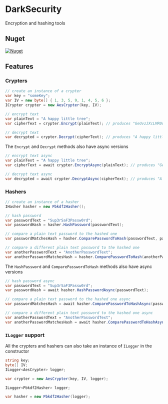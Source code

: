 # DarkSecurity
Encryption and hashing tools

<!-- Status: -->

<!-- ![Unit tests](https://github.com/michaldivis/dark-security/workflows/unit_tests/badge.svg) -->

## Nuget
[![Nuget](https://img.shields.io/nuget/v/divis.darksecurity?label=DarkSecurity)](https://www.nuget.org/packages/Divis.DarkSecurity/)

## Features

### Crypters

```csharp
// create an instance of a crypter
var key = "someKey";
var IV = new byte[] { 1, 3, 5, 9, 1, 4, 5, 6 };
ICrypter crypter = new AesCrypter(key, IV);

// encrypt text
var plainText = "A happy little tree";
var cipherText = crypter.Encrypt(plainText); // produces "GeUvzJXcLMR0uwieqQuJmEX48LcC+5anQNxRrQgPG5n3rDjhw/8sPkiTV3KacUwV"

// decrypt text
var decrypted = crypter.Decrypt(cipherText); // produces "A happy little tree"
```

The `Encrypt` and `Decrypt` methods also have async versions

```csharp
// encrypt text async
var plainText = "A happy little tree";
var cipherText = await crypter.EncryptAsync(plainText); // produces "GeUvzJXcLMR0uwieqQuJmEX48LcC+5anQNxRrQgPG5n3rDjhw/8sPkiTV3KacUwV"

// decrypt text async
var decrypted = await crypter.DecryptAsync(cipherText); // produces "A happy little tree"
```

### Hashers

```csharp
// create an instance of a hasher
IHasher hasher = new Pbkdf2Hasher();

// hash password
var passwordText = "Sup3rSaF3Passw0rd";
var passwordHash = hasher.HashPassword(passwordText);

// compare a plain text password to the hashed one
var passwordMatchesHash = hasher.ComparePasswordToHash(passwordText, passwordHash); // returns true

// compare a different plain text password to the hashed one
var anotherPasswordText = "AnotherPasswordText";
var anotherPasswordMatchesHash = hasher.ComparePasswordToHash(anotherPasswordText, passwordHash); // returns false
```

The `HashPassword` and `ComparePasswordToHash` methods also have async versions
```csharp
// hash password async
var passwordText = "Sup3rSaF3Passw0rd";
var passwordHash = await hasher.HashPasswordAsync(passwordText);

// compare a plain text password to the hashed one async
var passwordMatchesHash = await hasher.ComparePasswordToHashAsync(passwordText, passwordHash); // returns true

// compare a different plain text password to the hashed one async
var anotherPasswordText = "AnotherPasswordText";
var anotherPasswordMatchesHash = await hasher.ComparePasswordToHashAsync(anotherPasswordText, passwordHash); // returns false
```

### `ILogger` support
All the crypters and hashers can also take an instance of `ILogger` in the constructor
```csharp
string key;
byte[] IV;
ILogger<AesCrypter> logger;

var crypter = new AesCrypter(key, IV, logger);
```

```csharp
ILogger<Pbkdf2Hasher> logger;

var hasher = new Pbkdf2Hasher(logger);
```